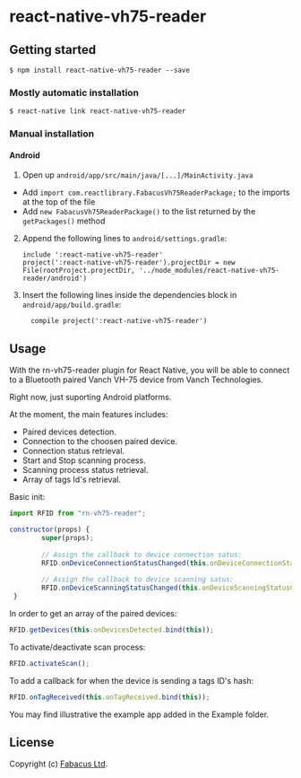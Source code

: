 
# react-native-vh75-reader

## Getting started

`$ npm install react-native-vh75-reader --save`

### Mostly automatic installation

`$ react-native link react-native-vh75-reader`

### Manual installation



#### Android

1. Open up `android/app/src/main/java/[...]/MainActivity.java`
  - Add `import com.reactlibrary.FabacusVh75ReaderPackage;` to the imports at the top of the file
  - Add `new FabacusVh75ReaderPackage()` to the list returned by the `getPackages()` method
2. Append the following lines to `android/settings.gradle`:
  	```
  	include ':react-native-vh75-reader'
  	project(':react-native-vh75-reader').projectDir = new File(rootProject.projectDir, '../node_modules/react-native-vh75-reader/android')
  	```
3. Insert the following lines inside the dependencies block in `android/app/build.gradle`:
  	```
      compile project(':react-native-vh75-reader')
  	```



## Usage
With the rn-vh75-reader plugin for React Native, you will be able to connect to a Bluetooth paired Vanch VH-75 device from Vanch Technologies.

Right now, just suporting Android platforms.

At the moment, the main features includes: 

- Paired devices detection.
- Connection to the choosen paired device.
- Connection status retrieval.
- Start and Stop scanning process.
- Scanning process status retrieval.
- Array of tags Id's retrieval.

Basic init:
```javascript
import RFID from "rn-vh75-reader";

constructor(props) {
        super(props);
        
        // Assign the callback to device connection satus:
        RFID.onDeviceConnectionStatusChanged(this.onDeviceConnectionStatusChanged.bind(this));
        
        // Assign the callback to device scanning satus:
        RFID.onDeviceScanningStatusChanged(this.onDeviceScanningStatusChanged.bind(this));
 }

```
In order to get an array of the paired devices:
```javascript
RFID.getDevices(this.onDevicesDetected.bind(this));
```
 
To activate/deactivate scan process:
```javascript
RFID.activateScan();
```
 
To add a callback for when the device is sending a tags ID's hash:
```javascript
RFID.onTagReceived(this.onTagReceived.bind(this));
```

You may find illustrative the example app added in the Example folder.


## License

Copyright (c) [Fabacus Ltd](https://fabacus.com).


